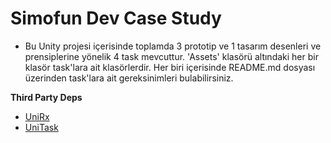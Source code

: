 # Simofun Dev Case Study

* Bu Unity projesi içerisinde toplamda 3 prototip ve 1 tasarım desenleri ve prensiplerine yönelik 4 task mevcuttur. 'Assets' klasörü altındaki her bir klasör task'lara ait klasörlerdir. Her biri içerisinde README.md dosyası üzerinden task'lara ait gereksinimleri bulabilirsiniz.

**Third Party Deps**

* [UniRx](https://github.com/neuecc/UniRx)
* [UniTask](https://github.com/Cysharp/UniTask)
